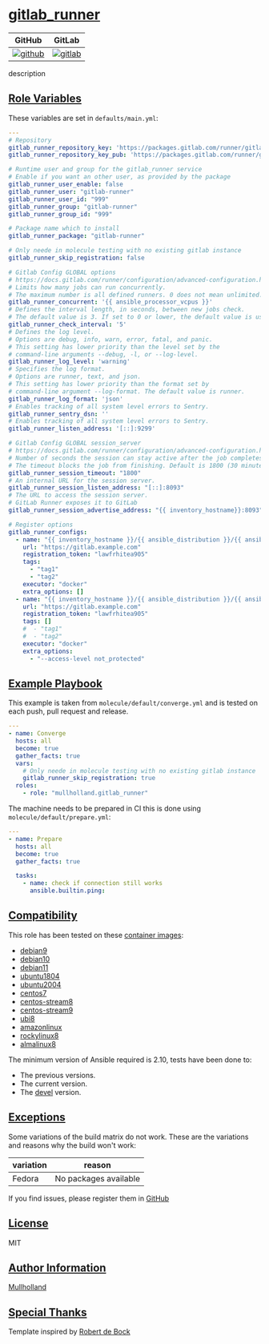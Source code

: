 # [gitlab_runner](#gitlab_runner)

|GitHub|GitLab|
|------|------|
|[![github](https://github.com/mullholland/ansible-role-gitlab_runner/workflows/Ansible%20Molecule/badge.svg)](https://github.com/mullholland/ansible-role-gitlab_runner/actions)|[![gitlab](https://gitlab.com/mullholland/ansible-role-gitlab_runner/badges/master/pipeline.svg)](https://gitlab.com/mullholland/ansible-role-gitlab_runner)|[![quality](https://img.shields.io/ansible/quality/unset)](https://galaxy.ansible.com/mullholland/gitlab_runner)|

description

## [Role Variables](#role-variables)

These variables are set in `defaults/main.yml`:
```yaml
---
# Repository
gitlab_runner_repository_key: 'https://packages.gitlab.com/runner/gitlab-runner/gpgkey'
gitlab_runner_repository_key_pub: 'https://packages.gitlab.com/runner/gitlab-runner/gpgkey/runner-gitlab-runner-4C80FB51394521E9.pub.gpg'  # noqa 204

# Runtime user and group for the gitlab_runner service
# Enable if you want an other user, as provided by the package
gitlab_runner_user_enable: false
gitlab_runner_user: "gitlab-runner"
gitlab_runner_user_id: "999"
gitlab_runner_group: "gitlab-runner"
gitlab_runner_group_id: "999"

# Package name which to install
gitlab_runner_package: "gitlab-runner"

# Only neede in molecule testing with no existing gitlab instance
gitlab_runner_skip_registration: false

# Gitlab Config GLOBAL options
# https://docs.gitlab.com/runner/configuration/advanced-configuration.html#the-global-section
# Limits how many jobs can run concurrently.
# The maximum number is all defined runners. 0 does not mean unlimited.
gitlab_runner_concurrent: '{{ ansible_processor_vcpus }}'
# Defines the interval length, in seconds, between new jobs check.
# The default value is 3. If set to 0 or lower, the default value is used.
gitlab_runner_check_interval: '5'
# Defines the log level.
# Options are debug, info, warn, error, fatal, and panic.
# This setting has lower priority than the level set by the
# command-line arguments --debug, -l, or --log-level.
gitlab_runner_log_level: 'warning'
# Specifies the log format.
# Options are runner, text, and json.
# This setting has lower priority than the format set by
# command-line argument --log-format. The default value is runner.
gitlab_runner_log_format: 'json'
# Enables tracking of all system level errors to Sentry.
gitlab_runner_sentry_dsn: ''
# Enables tracking of all system level errors to Sentry.
gitlab_runner_listen_address: '[::]:9299'

# Gitlab Config GLOBAL session_server
# https://docs.gitlab.com/runner/configuration/advanced-configuration.html#the-session_server-section
# Number of seconds the session can stay active after the job completes.
# The timeout blocks the job from finishing. Default is 1800 (30 minutes).
gitlab_runner_session_timeout: "1800"
# An internal URL for the session server.
gitlab_runner_session_listen_address: "[::]:8093"
# The URL to access the session server.
# GitLab Runner exposes it to GitLab
gitlab_runner_session_advertise_address: "{{ inventory_hostname}}:8093"

# Register options
gitlab_runner_configs:
  - name: "{{ inventory_hostname }}/{{ ansible_distribution }}/{{ ansible_distribution_major_version }}"
    url: "https://gitlab.example.com"
    registration_token: "lawfrhitea905"
    tags:
      - "tag1"
      - "tag2"
    executor: "docker"
    extra_options: []
  - name: "{{ inventory_hostname }}/{{ ansible_distribution }}/{{ ansible_distribution_major_version }}"
    url: "https://gitlab.example.com"
    registration_token: "lawfrhitea905"
    tags: []
    #  - "tag1"
    #  - "tag2"
    executor: "docker"
    extra_options:
      - "--access-level not_protected"
```


## [Example Playbook](#example-playbook)

This example is taken from `molecule/default/converge.yml` and is tested on each push, pull request and release.
```yaml
---
- name: Converge
  hosts: all
  become: true
  gather_facts: true
  vars:
    # Only neede in molecule testing with no existing gitlab instance
    gitlab_runner_skip_registration: true
  roles:
    - role: "mullholland.gitlab_runner"
```

The machine needs to be prepared in CI this is done using `molecule/default/prepare.yml`:
```yaml
---
- name: Prepare
  hosts: all
  become: true
  gather_facts: true

  tasks:
    - name: check if connection still works
      ansible.builtin.ping:
```





## [Compatibility](#compatibility)

This role has been tested on these [container images](https://hub.docker.com/u/mullholland):

-   [debian9](https://hub.docker.com/r/mullholland/docker-molecule-debian9)
-   [debian10](https://hub.docker.com/r/mullholland/docker-molecule-debian10)
-   [debian11](https://hub.docker.com/r/mullholland/docker-molecule-debian11)
-   [ubuntu1804](https://hub.docker.com/r/mullholland/docker-molecule-ubuntu1804)
-   [ubuntu2004](https://hub.docker.com/r/mullholland/docker-molecule-ubuntu2004)
-   [centos7](https://hub.docker.com/r/mullholland/docker-molecule-centos7)
-   [centos-stream8](https://hub.docker.com/r/mullholland/docker-molecule-centos-stream8)
-   [centos-stream9](https://hub.docker.com/r/mullholland/docker-molecule-centos-stream9)
-   [ubi8](https://hub.docker.com/r/mullholland/docker-molecule-ubi8)
-   [amazonlinux](https://hub.docker.com/r/mullholland/docker-molecule-amazonlinux)
-   [rockylinux8](https://hub.docker.com/r/mullholland/docker-molecule-rockylinux8)
-   [almalinux8](https://hub.docker.com/r/mullholland/docker-molecule-almalinux8)

The minimum version of Ansible required is 2.10, tests have been done to:

-   The previous versions.
-   The current version.
-   The [devel](https://docs.ansible.com/ansible/latest/installation_guide/intro_installation.html#installing-devel-from-github-with-pip) version.



## [Exceptions](#exceptions)

Some variations of the build matrix do not work. These are the variations and reasons why the build won't work:

| variation                 | reason                 |
|---------------------------|------------------------|
| Fedora | No packages available |


If you find issues, please register them in [GitHub](https://github.com/mullholland/ansible-role-gitlab_runner/issues)

## [License](#license)

MIT


## [Author Information](#author-information)

[Mullholland](https://github.com/mullholland)

## [Special Thanks](#special-thanks)

Template inspired by [Robert de Bock](https://github.com/robertdebock)
